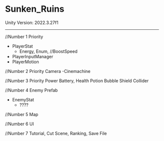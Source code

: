 # Sunken_Ruins
Unity Version: 2022.3.27f1

------------------------------

//Number 1 Priority
- PlayerStat
  - Energy, Enum, //BoostSpeed
- PlayerInputManager
- PlayerMotion

//Number 2 Priority
Camera
-Cinemachine

//Number 3 Priority
Power Battery, Health Potion
Bubble Shield
Collider

//Number 4
Enemy Prefab
- EnemyStat
  - ????

//Number 5
Map

//Number 6
UI

//Number 7
Tutorial, Cut Scene, Ranking, Save File
